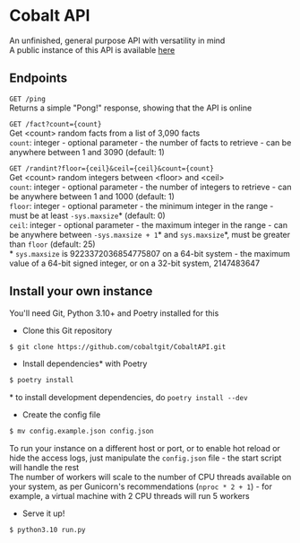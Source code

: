 # Cobalt API

An unfinished, general purpose API with versatility in mind  
A public instance of this API is available [here](https://api.cobaltonline.net)

## Endpoints

`GET /ping`  
Returns a simple "Pong!" response, showing that the API is online

`GET /fact?count={count}`  
Get \<count\> random facts from a list of 3,090 facts  
`count`: integer - optional parameter - the number of facts to retrieve - can be anywhere between 1 and 3090 (default: 1)

`GET /randint?floor={ceil}&ceil={ceil}&count={count}`  
Get \<count\> random integers between \<floor\> and \<ceil\>  
`count`: integer - optional parameter - the number of integers to retrieve - can be anywhere between 1 and 1000 (default: 1)  
`floor`: integer - optional parameter - the minimum integer in the range - must be at least `-sys.maxsize`\* (default: 0)  
`ceil`: integer - optional parameter - the maximum integer in the range - can be anywhere between `-sys.maxsize + 1`\* and `sys.maxsize`\*, must be greater than `floor` (default: 25)  
\* `sys.maxsize` is 9223372036854775807 on a 64-bit system - the maximum value of a 64-bit signed integer, or on a 32-bit system, 2147483647

## Install your own instance

You'll need Git, Python 3.10+ and Poetry installed for this

* Clone this Git repository

```bash
$ git clone https://github.com/cobaltgit/CobaltAPI.git
```

* Install dependencies\* with Poetry

```bash
$ poetry install
```

\* to install development dependencies, do `poetry install --dev`

* Create the config file

```bash
$ mv config.example.json config.json
```

To run your instance on a different host or port, or to enable hot reload or hide the access logs, just manipulate the `config.json` file - the start script will handle the rest  
The number of workers will scale to the number of CPU threads available on your system, as per Gunicorn's recommendations (`nproc * 2 + 1`) - for example, a virtual machine with 2 CPU threads will run 5 workers

* Serve it up!

```bash
$ python3.10 run.py
```
